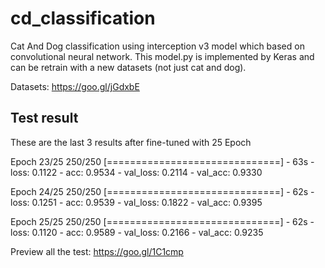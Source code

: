 # cd_classification
Cat And Dog classification using interception v3 model which based on convolutional neural network. This model.py is implemented by Keras and can be retrain with a new datasets (not just cat and dog).

Datasets:
https://goo.gl/jGdxbE

Test result
----

These are the last 3 results after fine-tuned with 25 Epoch

Epoch 23/25
250/250 [==============================] - 63s - loss: 0.1122 - acc: 0.9534 - val_loss: 0.2114 - val_acc: 0.9330

Epoch 24/25
250/250 [==============================] - 62s - loss: 0.1251 - acc: 0.9539 - val_loss: 0.1822 - val_acc: 0.9395

Epoch 25/25
250/250 [==============================] - 62s - loss: 0.1120 - acc: 0.9589 - val_loss: 0.2166 - val_acc: 0.9235

Preview all the test:
https://goo.gl/1C1cmp
